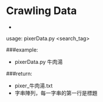 # Crawling Data
-
usage: pixerData.py \<search_tag\>

###example:

- pixerData.py 牛肉湯

###return:
- pixer_牛肉湯.txt
- 字串陣列，每一字串的第一行是標題